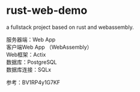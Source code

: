 # rust-web-demo
a fullstack project based on rust and webassembly.

服务器端：Web App <br />
客户端Web App （WebAssembly）<br />
Web框架：Actix <br />
数据库：PostgreSQL <br />
数据库连接：SQLx <br />

参考：BV1RP4y1G7KF
